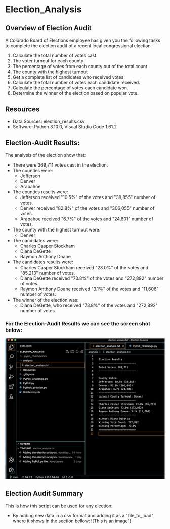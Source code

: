 # Election_Analysis

## Overview of Election Audit
A Colorado Board of Elections employee has given you the following tasks to complete the election audit of a recent local congressional election.

1. Calculate the total number of votes cast.
2. The voter turnout for each county
3. The percentage of votes from each county out of the total count
4. The county with the highest turnout
5. Get a complete list of candidates who received votes
6. Calculate the total number of votes each candidate received.
7. Calculate the percentage of votes each candidate won.
8. Determine the winner of the election based on popular vote.

## Resources
- Data Sources: election_results.csv
- Software: Python 3.10.0, Visual Studio Code 1.61.2

## Election-Audit Results:
The analysis of the election show that:

- There were 369,711 votes cast in the election.
- The counties were:
    - Jefferson 
    - Denver 
    - Arapahoe 
- The counties results were:
    - Jefferson received "10.5%" of the votes and "38,855" number of votes.
    - Denver received "82.8%" of the votes and "306,055" number of votes.
    - Arapahoe received "6.7%" of the votes and "24,801" number of votes.
- The county with the highest turnout were:
    - Denver
- The candidates were:
    - Charles Casper Stockham
    - Diana DeGette
    - Raymon Anthony Doane
- The candidates results were:
    - Charles Casper Stockham received "23.0%" of the votes and "85,213" number of votes.
    - Diana DeGette received "73.8%" of the votes and "272,892" number of votes.
    - Raymon Anthony Doane received "3.1%" of the votes and "11,606" number of votes.
- The winner of the election was:
    - Diana DeGette, who received "73.8%" of the votes and "272,892" number of votes.

### For the Election-Audit Results we can see the screen shot below:

![This is an image](https://github.com/KandiJayana/Election_Analysis/blob/a2f36ebf462dd0a77d7eb3b4e5ba12c6b770f27d/Election-Audit%20Results.png)

## Election Audit Summary
This is how this script can be used for any election:

- By adding new data in a csv format and adding it as a "file_to_load" where it shows in the section bellow:
![This is an image](



